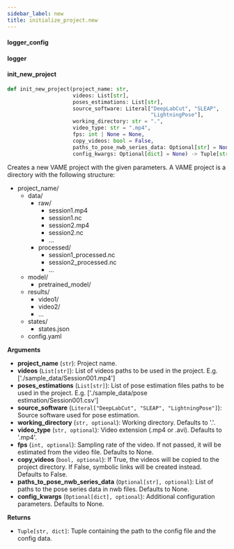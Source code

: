```yaml
---
sidebar_label: new
title: initialize_project.new
---
```


#### logger\_config

#### logger

#### init\_new\_project

```python
def init_new_project(project_name: str,
                     videos: List[str],
                     poses_estimations: List[str],
                     source_software: Literal["DeepLabCut", "SLEAP",
                                              "LightningPose"],
                     working_directory: str = ".",
                     video_type: str = ".mp4",
                     fps: int | None = None,
                     copy_videos: bool = False,
                     paths_to_pose_nwb_series_data: Optional[str] = None,
                     config_kwargs: Optional[dict] = None) -> Tuple[str, dict]
```

Creates a new VAME project with the given parameters.
A VAME project is a directory with the following structure:
- project_name/
    - data/
        - raw/
            - session1.mp4
            - session1.nc
            - session2.mp4
            - session2.nc
            - ...
        - processed/
            - session1_processed.nc
            - session2_processed.nc
            - ...
    - model/
        - pretrained_model/
    - results/
        - video1/
        - video2/
        - ...
    - states/
        - states.json
    - config.yaml

**Arguments**

* **project_name** (`str`): Project name.
* **videos** (`List[str]`): List of videos paths to be used in the project. E.g. [&#x27;./sample_data/Session001.mp4&#x27;]
* **poses_estimations** (`List[str]`): List of pose estimation files paths to be used in the project. E.g. [&#x27;./sample_data/pose estimation/Session001.csv&#x27;]
* **source_software** (`Literal["DeepLabCut", "SLEAP", "LightningPose"]`): Source software used for pose estimation.
* **working_directory** (`str, optional`): Working directory. Defaults to &#x27;.&#x27;.
* **video_type** (`str, optional`): Video extension (.mp4 or .avi). Defaults to &#x27;.mp4&#x27;.
* **fps** (`int, optional`): Sampling rate of the video. If not passed, it will be estimated from the video file. Defaults to None.
* **copy_videos** (`bool, optional`): If True, the videos will be copied to the project directory. If False, symbolic links will be created instead. Defaults to False.
* **paths_to_pose_nwb_series_data** (`Optional[str], optional`): List of paths to the pose series data in nwb files. Defaults to None.
* **config_kwargs** (`Optional[dict], optional`): Additional configuration parameters. Defaults to None.

**Returns**

* `Tuple[str, dict]`: Tuple containing the path to the config file and the config data.

